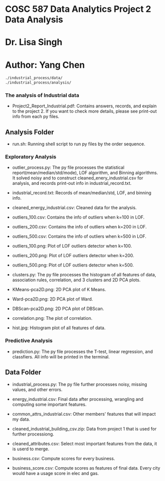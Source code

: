 # COSC 587 Data Analytics Project 2 Data Analysis
# Dr. Lisa Singh
# Author: Yang Chen
```bash
./industrial_process/data/
./industrial_process/analysis/
```
### The analysis of Industrial data

* Project2_Report_Industrial.pdf: Contains answers, records, and explain to the project 2. If you want to check more details, please see print-out info from each py files.

## Analysis Folder
* run.sh: Running shell script to run py files by the order sequence.

### Exploratory Analysis

* outlier_process.py: The py file processes the statistical report(mean/median/std/mode), LOF algorithm, and Binning algorithms. It solved noisy and to construct cleaned_enery_industrial.csv for analysis, and records print-out info in industrial_record.txt.

* industrial_record.txt: Records of mean/median/std, LOF, and binning info.

* cleaned_energy_industrial.csv: Cleaned data for the analysis.

* outliers_100.csv: Contains the info of outliers when k=100 in LOF.
* outliers_200.csv: Contains the info of outliers when k=200 in LOF.
* outliers_500.csv: Contains the info of outliers when k=500 in LOF.

* outliers_100.png: Plot of LOF outliers detector when k=100.
* outliers_200.png: Plot of LOF outliers detector when k=200.
* outliers_500.png: Plot of LOF outliers detector when k=500.

* clusters.py: The py file processes the histogram of all features of data, association rules, correlation, and 3 clusters and 2D PCA plots.
* KMeans-pca2D.png: 2D PCA plot of K Means.
* Ward-pca2D.png: 2D PCA plot of Ward.
* DBScan-pca2D.png: 2D PCA plot of DBScan.
* correlation.png: The plot of correlation.

* hist.jpg: Histogram plot of all features of data.

### Predictive Analysis

* prediction.py: The py file processes the T-test, linear  regression, and classfiers. All info will be printed in the terminal.

## Data Folder
* industrial_process.py: The py file further processes noisy, missing values, and other errors.
* energy_industrial.csv: Final data after processing, wrangling and computing some important features.

* common_attrs_industrial.csv: Other members' features that will impact my data.
* cleaned_industrial_building_csv.zip: Data from project 1 that is used for further processiong.
* cleaned_attributes.csv: Select most important features from the data, it is userd to merge.
* business.csv: Compute scores for every business.
* business_score.csv: Compute scores as features of final data. Every city would have a usage score in elec and gas.